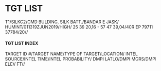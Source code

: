 # TGT LIST

T1/SILKC2/CMD BULDING, SILK BATT./BANDAR E JASK/  HUMINT/011319ZJUN2019/HIGH/  25 39 20,16 - 57 47 39,04/40R EP 79711 37784/20//  



#### TGT LIST INDEX

TARGET ID #/TARGET NAME/TYPE OF TARGET/LOCATION/  INTEL SOURCE/INTEL TIME/INTEL PROBABILITY/  DMPI LATLO/DMPI MGRS/DMPI ELEV FT//  
